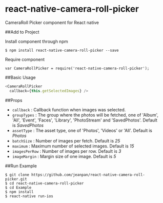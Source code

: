 # react-native-camera-roll-picker
CameraRoll Picker component for React native

##Add to Project

Install component through npm
```
$ npm install react-native-camera-roll-picker --save
```

Require component
```
var CameraRollPicker = require('react-native-camera-roll-picker');
```

##Basic Usage
```js
<CameraRollPicker
  callback={this.getSelectedImages} />
```

##Props
- `callback` : Callback function when images was selected.
- `groupTypes` : The group where the photos will be fetched, one of 'Album', 'All', 'Event', 'Faces', 'Library', 'PhotoStream' and 'SavedPhotos'. Default is *SavedPhotos*
- `assetType` : The asset type, one of 'Photos', 'Videos' or 'All'. Default is *Photos*
- `batchSize` : Number of images per fetch. Default is *25*
- `maximum` : Maximum number of selected images. Default is *15*
- `imagesPerRow` : Number of images per row. Default is *3*
- `imageMargin` : Margin size of one image. Default is *5*

##Run Example
```
$ git clone https://github.com/jeanpan/react-native-camera-roll-picker.git
$ cd react-native-camera-roll-picker
$ cd Example
$ npm install
$ react-native run-ios
```
